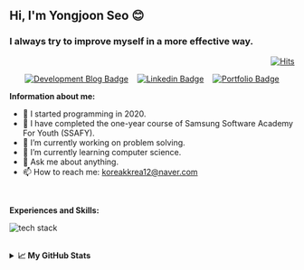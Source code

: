 ## Hi, I'm Yongjoon Seo 😊

### I always try to improve myself in a more effective way.

<div align=right>

[![Hits](https://hits.seeyoufarm.com/api/count/incr/badge.svg?url=https%3A%2F%2Fgithub.com%2FYongjoonSeo&count_bg=%2379C83D&title_bg=%23555555&icon=&icon_color=%23E7E7E7&title=hits&edge_flat=false)](https://hits.seeyoufarm.com)

</div>

<div align=center>

[![Development Blog Badge](http://img.shields.io/badge/-Blog-black?style=flat-square&logo=github&link=https://yongjoonseo.github.io/)](https://yongjoonseo.github.io/)&nbsp;&nbsp;&nbsp;&nbsp;[![Linkedin Badge](https://img.shields.io/badge/-LinkedIn-blue?style=flat-square&logo=Linkedin&logoColor=white&link=https://www.linkedin.com/in/yongjoon-seo-14907a1b6/)](https://www.linkedin.com/in/yongjoon-seo-14907a1b6/)&nbsp;&nbsp;&nbsp;&nbsp;[![Portfolio Badge](https://img.shields.io/badge/-Portfolio-D9730D?style=flat-square&logo=notion&link=https://www.notion.so/Yongjoon-Seo-0df7b8f8a26249fcac4fe3ac074bc2e5)](https://www.notion.so/Yongjoon-Seo-0df7b8f8a26249fcac4fe3ac074bc2e5)

</div>

**Information about me:**

- 📅 I started programming in 2020.
- 🏢 I have completed the one-year course of Samsung Software Academy For Youth (SSAFY).
- 🔭 I’m currently working on problem solving.
- 🌱 I’m currently learning computer science.
- 💬 Ask me about anything.
- 📫 How to reach me: koreakkrea12@naver.com

<br>

**Experiences and Skills:**

![tech stack](https://user-images.githubusercontent.com/47657852/103340450-6f3abd80-4ac7-11eb-8c3e-cf6e95399b5d.JPG)

<br>

<details>
<summary><strong>📈 My GitHub Stats</strong></summary>
<p align="center"> <img src="https://github-readme-stats.vercel.app/api?username=yongjoonseo&show_icons=true&theme=vue-dark&hide=stars" alt="yongjoonseo" />
</details>




<!--
**YongjoonSeo/YongjoonSeo** is a ✨ _special_ ✨ repository because its `README.md` (this file) appears on your GitHub profile.

Here are some ideas to get you started:

- 🔭 I’m currently working on ...
- 🌱 I’m currently learning ...
- 👯 I’m looking to collaborate on ...
- 🤔 I’m looking for help with ...
- 💬 Ask me about ...
- 📫 How to reach me: ...
- 😄 Pronouns: ...
- ⚡ Fun fact: ...
-->
